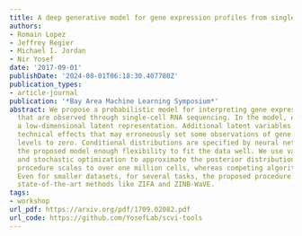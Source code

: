 ```yaml
---
title: A deep generative model for gene expression profiles from single-cell RNA sequencing
authors:
- Romain Lopez
- Jeffrey Regier
- Michael I. Jordan
- Nir Yosef
date: '2017-09-01'
publishDate: '2024-08-01T06:18:30.407780Z'
publication_types:
- article-journal
publication: '*Bay Area Machine Learning Symposium*'
abstract: We propose a probabilistic model for interpreting gene expression levels
  that are observed through single-cell RNA sequencing. In the model, each cell has
  a low-dimensional latent representation. Additional latent variables account for
  technical effects that may erroneously set some observations of gene expression
  levels to zero. Conditional distributions are specified by neural networks, giving
  the proposed model enough flexibility to fit the data well. We use variational inference
  and stochastic optimization to approximate the posterior distribution. The inference
  procedure scales to over one million cells, whereas competing algorithms do not.
  Even for smaller datasets, for several tasks, the proposed procedure outperforms
  state-of-the-art methods like ZIFA and ZINB-WaVE.
tags:
- workshop
url_pdf: https://arxiv.org/pdf/1709.02082.pdf
url_code: https://github.com/YosefLab/scvi-tools
---
```

